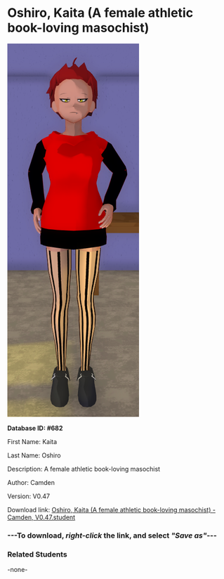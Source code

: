 # Oshiro, Kaita (A female athletic book-loving masochist)

<img src="Files/Oshiro, Kaita (A female athletic book-loving masochist).png" title="Oshiro, Kaita (A female athletic book-loving masochist) - Camden, V0.47">

**Database ID: #682**

First Name: Kaita

Last Name: Oshiro

Description: A female athletic book-loving masochist

Author: Camden

Version: V0.47

Download link: <a href="https://raw.githubusercontent.com/Arbiter1223/Daigaku-Gurashi-Custom-Students/master/Students/Files/Oshiro%2C%20Kaita%20(A%20female%20athletic%20book-loving%20masochist)%20-%20Camden%2C%20V0.47.student">Oshiro, Kaita (A female athletic book-loving masochist) - Camden, V0.47.student</a>

### ---**To download, _right-click_ the link, and select _"Save as"_**---

### Related Students

-none-

